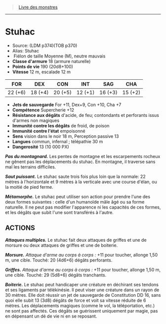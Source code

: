 ﻿> [Livre des monstres](tome_of_beasts.md)

---

# Stuhac

- Source: (LDM p374)(TOB p370)
- Alias: Stuhac
-  Fiélon de taille Moyenne (M), neutre mauvais
- **Classe d'armure** 18 (armure naturelle)
- **Points de vie** 190 (20d8+100)
- **Vitesse** 12 m, escalade 12 m

|FOR|DEX|CON|INT|SAG|CHA|
|---|---|---|---|---|---|
|22 (+6)|18 (+4)|20 (+5)|12 (+1)|16 (+3)|15 (+2)|

- **Jets de sauvegarde** For +11, Dex+9, Con +10, Cha +7
- **Compétence** Supercherie +12
- **Résistance aux dégâts** d'acide, de feu; contondants et perforants issus d'armes non magiques
- **Immunité contre les dégâts** de froid, de poison
- **Immunité contre l'état** empoisonné
- **Sens** vision dans le noir 18 m, Perception passive 13
- **Langues** commun, infernal ; télépathie 30 m
- **Dangerosité** 13 (10 000 PX)

**_Pas du montagnard._** Les pentes de montagne et les escarpements rocheux ne gênent pas les déplacements du stuhac. En montagne, il traverse sans mal les terrains difficiles.

**_Saut puissant._** Le stuhac saute trois fois plus loin que la normale: 22 mètres à l'horizontale et 9 mètres à la verticale avec une course d'élan, ou la moitié de pied ferme.

**_Métamorphe._** Le stuhac peut utiliser son action pour prendre l'une des deux formes suivantes : celle d'un humanoïde mâle âgé ou sa forme naturelle. Il ne peut pas modifier l'apparence ni les capacités de ces formes, et les dégâts que subit l'une sont transférés à l'autre.

## ACTIONS

**_Attaques multiples._** Le stuhac fait deux attaques de griffes et une de morsure ou deux attaques de griffes et une de boiterie.

**_Morsure._** _Attaque d'arme au corps à corps :_ +11 pour toucher, allonge 1,50 m, une cible. Touché: 20 (4d6+6) dégâts perforants.

**_Griffes._** _Attaque d'arme au corps à corps :_ +11 pour toucher, allonge 1,50 m, une cible. Touché: 29 (5d8+6) dégâts tranchants.

**_Boiterie._** Le stuhac peut handicaper une créature en déchirant ses tendons et ses ligaments par télékinésie. Il peut viser une créature dans un rayon de 30 mètres. Elle doit réussir un jet de sauvegarde de Constitution DD 16, sans quoi elle subit 13 (3d8) dégâts de force et voit sa vitesse réduite de 6 mètres. Les déplacements magiques (comme le vol, la téléportation, etc.) ne sont pas affectés. Ces dégâts se guérissent uniquement par magie, pas en dépensant un dé de vie ni en se reposant.


